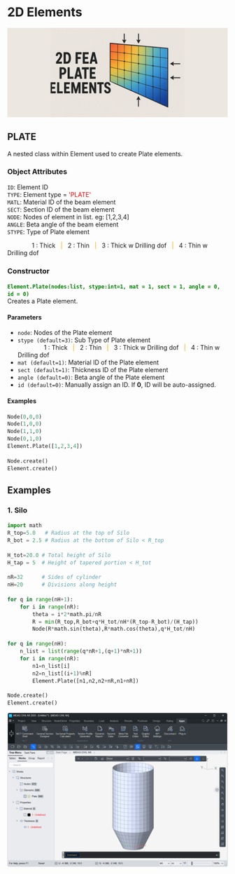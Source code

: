 # 2D Elements

![MIDAS PYTHON](2D_banner.png)


## PLATE

A nested class within Element used to create Plate elements.

### Object Attributes

`ID`: Element ID  
`TYPE`: Element type = <font color="red">'PLATE'</font>  
`MATL`: Material ID of the beam element  
`SECT`: Section ID of the beam element  
`NODE`: Nodes of element in list. eg: [1,2,3,4]   
`ANGLE`: Beta angle of the beam element  
`STYPE`: Type of Plate element  

&emsp;&emsp;&emsp;&emsp;1 : Thick <font color="orange">&nbsp;&nbsp;|&nbsp;&nbsp;</font> 
2 : Thin  <font color="orange">&nbsp;&nbsp;|&nbsp;&nbsp;</font> 
3 : Thick w Drilling dof  <font color="orange">&nbsp;&nbsp;|&nbsp;&nbsp;</font> 
4 : Thin w Drilling dof 

### Constructor
**<font color="green">`Element.Plate(nodes:list, stype:int=1, mat = 1, sect = 1, angle = 0, id = 0)`</font>**  
Creates a Plate element.

#### Parameters
* `node`: Nodes of the Plate element
* `stype (default=3)`: Sub Type of Plate element   
&emsp;&emsp;&emsp;&emsp;
1 : Thick <font color="orange">&nbsp;&nbsp;|&nbsp;&nbsp;</font> 
2 : Thin  <font color="orange">&nbsp;&nbsp;|&nbsp;&nbsp;</font> 
3 : Thick w Drilling dof  <font color="orange">&nbsp;&nbsp;|&nbsp;&nbsp;</font> 
4 : Thin w Drilling dof  
* `mat (default=1)`: Material ID of the Plate element  
* `sect (default=1)`: Thickness ID of the Plate element  
* `angle (default=0)`: Beta angle of the Plate element  
* `id (default=0)`: Manually assign an ID.   If **0**, ID will be auto-assigned.  

#### Examples
```py
Node(0,0,0)
Node(1,0,0)
Node(1,1,0)
Node(0,1,0)
Element.Plate([1,2,3,4])

Node.create()
Element.create()
```




## Examples

### 1. Silo

```py
import math
R_top=5.0   # Radius at the top of Silo
R_bot = 2.5 # Radius at the bottom of Silo < R_top

H_tot=20.0 # Total height of Silo
H_tap = 5  # Height of tapered portion < H_tot

nR=32      # Sides of cylinder
nH=20      # Divisions along height

for q in range(nH+1):
    for i in range(nR):
        theta = i*2*math.pi/nR
        R = min(R_top,R_bot+q*H_tot/nH*(R_top-R_bot)/(H_tap))
        Node(R*math.sin(theta),R*math.cos(theta),q*H_tot/nH)

for q in range(nH):
    n_list = list(range(q*nR+1,(q+1)*nR+1))
    for i in range(nR):
        n1=n_list[i]
        n2=n_list[(i+1)%nR]
        Element.Plate([n1,n2,n2+nR,n1+nR])
        
Node.create()
Element.create()
```
![NODE GRID](elem_silo.png)